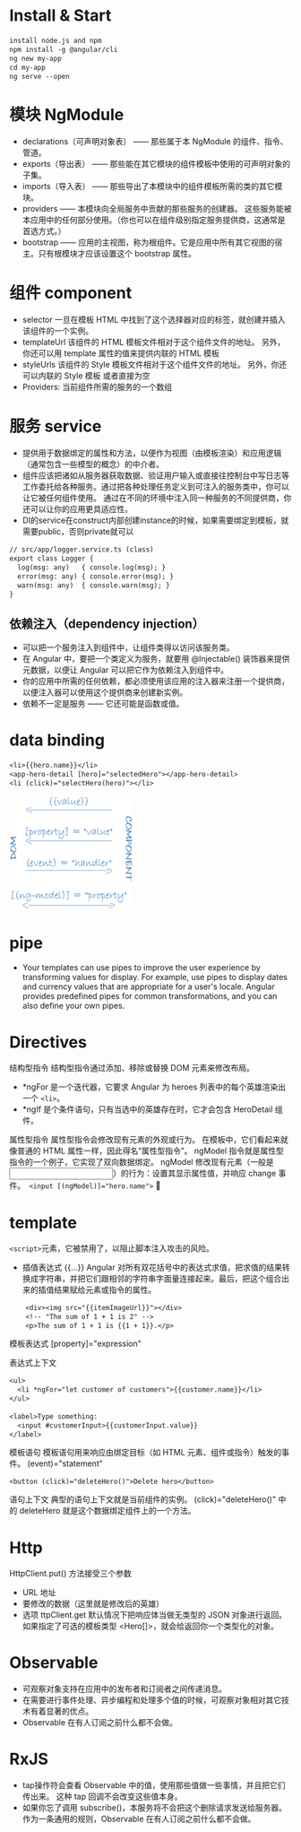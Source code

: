 # Install & Start
```
install node.js and npm
npm install -g @angular/cli
ng new my-app
cd my-app
ng serve --open
```


# 模块 NgModule
- declarations（可声明对象表） —— 那些属于本 NgModule 的组件、指令、管道。
- exports（导出表） —— 那些能在其它模块的组件模板中使用的可声明对象的子集。
- imports（导入表） —— 那些导出了本模块中的组件模板所需的类的其它模块。
- providers —— 本模块向全局服务中贡献的那些服务的创建器。 这些服务能被本应用中的任何部分使用。（你也可以在组件级别指定服务提供商，这通常是首选方式。）
- bootstrap —— 应用的主视图，称为根组件。它是应用中所有其它视图的宿主。只有根模块才应该设置这个 bootstrap 属性。


# 组件 component
- selector 一旦在模板 HTML 中找到了这个选择器对应的标签，就创建并插入该组件的一个实例。
- templateUrl 该组件的 HTML 模板文件相对于这个组件文件的地址。 另外，你还可以用 template 属性的值来提供内联的 HTML 模板
- styleUrls 该组件的 Style 模板文件相对于这个组件文件的地址。 另外，你还可以内联的 Style 模板 或者直接为空
- Providers: 当前组件所需的服务的一个数组


# 服务 service
- 提供用于数据绑定的属性和方法，以便作为视图（由模板渲染）和应用逻辑（通常包含一些模型的概念）的中介者。
- 组件应该把诸如从服务器获取数据、验证用户输入或直接往控制台中写日志等工作委托给各种服务。通过把各种处理任务定义到可注入的服务类中，你可以让它被任何组件使用。 通过在不同的环境中注入同一种服务的不同提供商，你还可以让你的应用更具适应性。
- DI的service在construct内部创建instance的时候，如果需要绑定到模板，就需要public，否则private就可以

```
// src/app/logger.service.ts (class)
export class Logger {
  log(msg: any)   { console.log(msg); }
  error(msg: any) { console.error(msg); }
  warn(msg: any)  { console.warn(msg); }
}
```

## 依赖注入（dependency injection）
- 可以把一个服务注入到组件中，让组件类得以访问该服务类。
- 在 Angular 中，要把一个类定义为服务，就要用 @Injectable() 装饰器来提供元数据，以便让 Angular 可以把它作为依赖注入到组件中。
- 你的应用中所需的任何依赖，都必须使用该应用的注入器来注册一个提供商，以便注入器可以使用这个提供商来创建新实例。 
- 依赖不一定是服务 —— 它还可能是函数或值。


# data binding
```
<li>{{hero.name}}</li> 
<app-hero-detail [hero]="selectedHero"></app-hero-detail>
<li (click)="selectHero(hero)"></li>
```

![data binding](img/databinding.png)


# pipe
- Your templates can use pipes to improve the user experience by transforming values for display. For example, use pipes to display dates and currency values that are appropriate for a user's locale. Angular provides predefined pipes for common transformations, and you can also define your own pipes.


# Directives
结构型指令
结构型指令通过添加、移除或替换 DOM 元素来修改布局。 
- *ngFor 是一个迭代器，它要求 Angular 为 heroes 列表中的每个英雄渲染出一个 `<li>`。
- *ngIf 是个条件语句，只有当选中的英雄存在时，它才会包含 HeroDetail 组件。

属性型指令
属性型指令会修改现有元素的外观或行为。 在模板中，它们看起来就像普通的 HTML 属性一样，因此得名“属性型指令”。
ngModel 指令就是属性型指令的一个例子，它实现了双向数据绑定。 ngModel 修改现有元素（一般是 <input>）的行为：设置其显示属性值，并响应 change 事件。` <input [(ngModel)]="hero.name">`





# template
` <script> `元素，它被禁用了，以阻止脚本注入攻击的风险。
 

- 插值表达式 {{...}}
Angular 对所有双花括号中的表达式求值，把求值的结果转换成字符串，并把它们跟相邻的字符串字面量连接起来。最后，把这个组合出来的插值结果赋给元素或指令的属性。
```
    <div><img src="{{itemImageUrl}}"></div>
    <!-- "The sum of 1 + 1 is 2" -->
    <p>The sum of 1 + 1 is {{1 + 1}}.</p>
```

模板表达式
[property]="expression"


表达式上下文
```
<ul>
  <li *ngFor="let customer of customers">{{customer.name}}</li>
</ul>

<label>Type something:
  <input #customerInput>{{customerInput.value}}
</label>
```

模板语句
模板语句用来响应由绑定目标（如 HTML 元素、组件或指令）触发的事件。
(event)="statement"
```
<button (click)="deleteHero()">Delete hero</button>
```

语句上下文
典型的语句上下文就是当前组件的实例。 (click)="deleteHero()" 中的 deleteHero 就是这个数据绑定组件上的一个方法。






# Http
HttpClient.put() 方法接受三个参数
- URL 地址
- 要修改的数据（这里就是修改后的英雄）
- 选项
ttpClient.get 默认情况下把响应体当做无类型的 JSON 对象进行返回。 如果指定了可选的模板类型 <Hero[]>，就会给返回你一个类型化的对象。






# Observable
- 可观察对象支持在应用中的发布者和订阅者之间传递消息。 
- 在需要进行事件处理、异步编程和处理多个值的时候，可观察对象相对其它技术有着显著的优点。
- Observable 在有人订阅之前什么都不会做。


# RxJS
- tap操作符会查看 Observable 中的值，使用那些值做一些事情，并且把它们传出来。 这种 tap 回调不会改变这些值本身。
- 如果你忘了调用 subscribe()，本服务将不会把这个删除请求发送给服务器。 作为一条通用的规则，Observable 在有人订阅之前什么都不会做。

